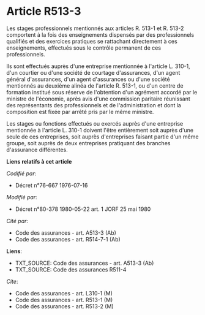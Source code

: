 # Article R513-3

Les stages professionnels mentionnés aux articles R. 513-1 et R. 513-2 comportent à la fois des enseignements dispensés par
des professionnels qualifiés et des exercices pratiques se rattachant directement à ces enseignements, effectués sous le
contrôle permanent de ces professionnels.

Ils sont effectués auprès d'une entreprise mentionnée à l'article L. 310-1, d'un courtier ou d'une société de courtage
d'assurances, d'un agent général d'assurances, d'un agent d'assurances ou d'une société mentionnés au deuxième alinéa de
l'article R. 513-1, ou d'un centre de formation institué sous réserve de l'obtention d'un agrément accordé par le ministre de
l'économie, après avis d'une commission paritaire réunissant des représentants des professionnels et de l'administration et
dont la composition est fixée par arrêté pris par le même ministre.

Les stages ou fonctions effectués ou exercés auprès d'une entreprise mentionnée à l'article L. 310-1 doivent l'être
entièrement soit auprès d'une seule de ces entreprises, soit auprès d'entreprises faisant partie d'un même groupe, soit
auprès de deux entreprises pratiquant des branches d'assurance différentes.

**Liens relatifs à cet article**

_Codifié par_:

  - Décret n°76-667 1976-07-16

_Modifié par_:

  - Décret n°80-378 1980-05-22 art. 1 JORF 25 mai 1980

_Cité par_:

  - Code des assurances - art. A513-3 (Ab)
  - Code des assurances - art. R514-7-1 (Ab)

**Liens**:

  - TXT_SOURCE: Code des assurances - art. A513-3 (Ab)
  - TXT_SOURCE: Code des assurances R511-4

_Cite_:

  - Code des assurances - art. L310-1 (M)
  - Code des assurances - art. R513-1 (M)
  - Code des assurances - art. R513-2 (M)
